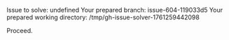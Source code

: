 Issue to solve: undefined
Your prepared branch: issue-604-119033d5
Your prepared working directory: /tmp/gh-issue-solver-1761259442098

Proceed.